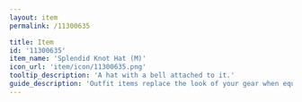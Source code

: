 ```yaml
---
layout: item
permalink: /11300635

title: Item
id: '11300635'
item_name: 'Splendid Knot Hat (M)'
icon_url: 'item/icon/11300635.png'
tooltip_description: 'A hat with a bell attached to it.'
guide_description: 'Outfit items replace the look of your gear when equipped.'
---
```

